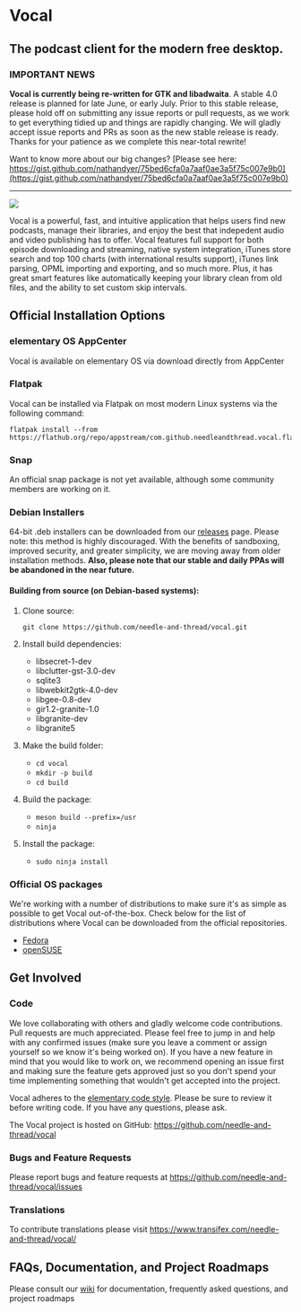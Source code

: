 # Vocal

## The podcast client for the modern free desktop.

### IMPORTANT NEWS

**Vocal is currently being re-written for GTK and libadwaita**. A stable 4.0 release is planned for late June, or early July. Prior to this stable release, please hold off on submitting any issue reports or pull requests, as we work to get everything tidied up and things are rapidly changing. We will gladly accept issue reports and PRs as soon as the new stable release is ready. Thanks for your patience as we complete this near-total rewrite!

Want to know more about our big changes? [Please see here: https://gist.github.com/nathandyer/75bed6cfa0a7aaf0ae3a5f75c007e9b0](https://gist.github.com/nathandyer/75bed6cfa0a7aaf0ae3a5f75c007e9b0)
<hr>


![](screenshot1.png)

Vocal is a powerful, fast, and intuitive application that helps users find new podcasts, manage their libraries, and enjoy the best that indepedent audio and video publishing has to offer. Vocal features full support for both episode downloading and streaming, native system integration, iTunes store search and top 100 charts (with international results support), iTunes link parsing, OPML importing and exporting, and so much more. Plus, it has great smart features like automatically keeping your library clean from old files, and the ability to set custom skip intervals.

## Official Installation Options

### elementary OS AppCenter
Vocal is available on elementary OS via download directly from AppCenter 

### Flatpak
Vocal can be installed via Flatpak on most modern Linux systems via the following command:

    flatpak install --from https://flathub.org/repo/appstream/com.github.needleandthread.vocal.flatpakref

### Snap
An official snap package is not yet available, although some community members are working on it.

### Debian Installers
64-bit .deb installers can be downloaded from our [releases](https://github.com/needle-and-thread/vocal/releases) page. Please note: this method is highly discouraged. With the benefits of sandboxing, improved security, and greater simplicity, we are moving away from older installation methods. **Also, please note that our stable and daily PPAs will be abandoned in the near future.**

#### Building from source (on Debian-based systems):

1. Clone source:

    `git clone https://github.com/needle-and-thread/vocal.git`

2. Install build dependencies:
    * libsecret-1-dev 
    * libclutter-gst-3.0-dev 
    * sqlite3
    * libwebkit2gtk-4.0-dev 
    * libgee-0.8-dev
    * gir1.2-granite-1.0
    * libgranite-dev
    * libgranite5

3. Make the build folder:

   - `cd vocal`
   - `mkdir -p build`
   - `cd build`

4. Build the package:

   - `meson build --prefix=/usr`
   - `ninja`

5. Install the package:

   - `sudo ninja install`

### Official OS packages
We're working with a number of distributions to make sure it's as simple as possible to get Vocal out-of-the-box. Check below for the list of distributions where Vocal can be downloaded from the official repositories.

* [Fedora](https://apps.fedoraproject.org/packages/vocal)
* [openSUSE](https://software.opensuse.org//download.html?project=multimedia%3Aapps&package=vocal)

## Get Involved

### Code
We love collaborating with others and gladly welcome code contributions. Pull requests are much appreciated. Please feel free to jump in and help with any confirmed issues (make sure you leave a comment or assign yourself so we know it's being worked on). If you have a new feature in mind that you would like to work on, we recommend opening an issue first and making sure the feature gets approved just so you don't spend your time implementing something that wouldn't get accepted into the project.

Vocal adheres to the [elementary code style](https://elementary.io/docs/code/reference). Please be sure to review it before writing code. If you have any questions, please ask.

The Vocal project is hosted on GitHub: https://github.com/needle-and-thread/vocal

### Bugs and Feature Requests  
Please report bugs and feature requests at https://github.com/needle-and-thread/vocal/issues

### Translations
To contribute translations please visit https://www.transifex.com/needle-and-thread/vocal/

## FAQs, Documentation, and Project Roadmaps
Please consult our [wiki](https://github.com/needle-and-thread/vocal/wiki) for documentation, frequently asked questions, and project roadmaps

